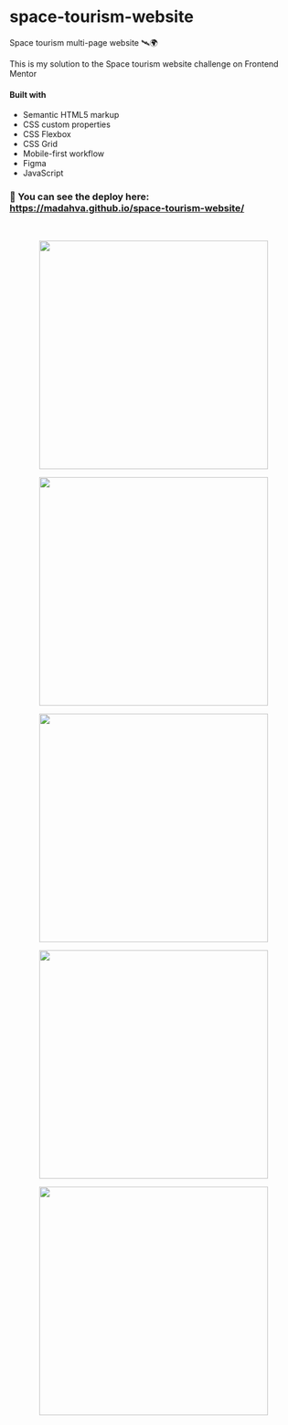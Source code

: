 # space-tourism-website
Space tourism multi-page website 🛰🌍

This is my solution to the Space tourism website challenge on Frontend Mentor

#### Built with

- Semantic HTML5 markup
- CSS custom properties
- CSS Flexbox
- CSS Grid
- Mobile-first workflow
- Figma
- JavaScript

### 🔗 You can see the deploy here: https://madahva.github.io/space-tourism-website/


<br />

<p align="center"><img width="400" src="https://user-images.githubusercontent.com/89199369/174395949-4ec1868a-a0bc-4c93-b9f1-a882700ae60d.png" /></p>
<p align="center"><img width="400" src="https://user-images.githubusercontent.com/89199369/174396362-1cdb2b56-c822-40e3-a876-c13d059713ca.png" /></p>
<p align="center"><img width="400" src="https://user-images.githubusercontent.com/89199369/174395568-ebfe5e28-6987-423f-8f42-aa1755e34774.png" /></p>
<p align="center"><img width="400" src="https://user-images.githubusercontent.com/89199369/174396515-faa8d531-a01c-4a20-8767-4a3c4183add1.png" /></p>
<p align="center"><img width="400" src="https://user-images.githubusercontent.com/89199369/174396722-99f9eee0-04f2-46d6-ac89-5d6e26537d9a.png" /></p>
